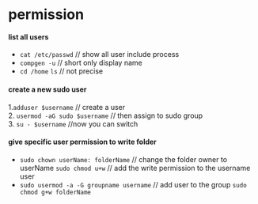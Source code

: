 # permission

#### list all users
+ `cat /etc/passwd` // show all user include process
+ `compgen -u` // short only display name
+ `cd /home` `ls` // not precise

#### create a new sudo user
1.`adduser $username` // create a user   
2. `usermod -aG sudo $username` // then assign to sudo group  
3. `su - $username` //now you can switch 


#### give specific user permission to write folder
+ `sudo chown userName: folderName` // change the folder owner to userName  `sudo chmod u+w` // add the write permission to the username user
+ `sudo usermod -a -G groupname username` // add user to the group `sudo chmod g+w folderName`
